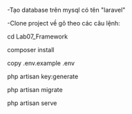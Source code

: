 -Tạo database trên mysql có tên "laravel"

-Clone project về gõ theo các câu lệnh:

cd Lab07_Framework

composer install

copy .env.example .env

php artisan key:generate

php artisan migrate

php artisan serve
